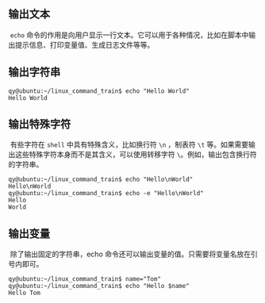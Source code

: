 ## 输出文本

​	`echo` 命令的作用是向用户显示一行文本。它可以用于各种情况，比如在脚本中输出提示信息、打印变量值、生成日志文件等等。

## 输出字符串

```shell
qy@ubuntu:~/linux_command_train$ echo "Hello World"
Hello World
```

## 输出特殊字符

​	有些字符在 `shell` 中具有特殊含义，比如换行符 `\n` ，制表符 `\t` 等。如果需要输出这些特殊字符本身而不是其含义，可以使用转移字符 `\`。例如，输出包含换行符的字符串。

```shell
qy@ubuntu:~/linux_command_train$ echo "Hello\nWorld"
Hello\nWorld
qy@ubuntu:~/linux_command_train$ echo -e "Hello\nWorld"
Hello
World
```

## 输出变量

​	除了输出固定的字符串，echo 命令还可以输出变量的值。只需要将变量名放在引号内即可。

```shell
qy@ubuntu:~/linux_command_train$ name="Tom"
qy@ubuntu:~/linux_command_train$ echo "Hello $name"
Hello Tom
```

